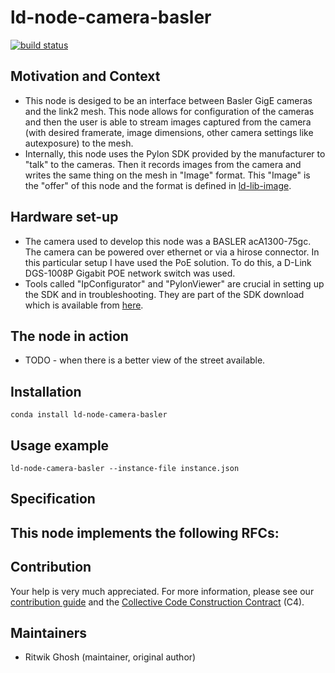 # ld-node-camera-basler

[![build status](https://gitlab.com/link.developers.beta/ld-node-camera-basler/badges/master/build.svg)](https://gitlab.com/link.developers.beta/ld-node-camera-basler/commits/master)

## Motivation and Context

- This node is desiged to be an interface between Basler GigE cameras and the link2 mesh. This node allows for configuration of the cameras and then the user is able to stream images captured from the camera (with desired framerate, image dimensions, other camera settings like autexposure) to the mesh.
- Internally, this node uses the Pylon SDK provided by the manufacturer to "talk" to the cameras. Then it records images from the camera and writes the same thing on the mesh in "Image" format. This "Image" is the "offer" of this node and the format is defined in [ld-lib-image](https://gitlab.com/link.developers/ld-lib-image).

## Hardware set-up
- The camera used to develop this node was a BASLER acA1300-75gc. The camera can be powered over ethernet or via a hirose connector. In this particular setup I have used the PoE solution. To do this, a D-Link DGS-1008P Gigabit POE network switch was used.  
- Tools called "IpConfigurator" and "PylonViewer" are crucial in setting up the SDK and in troubleshooting. They are part of the SDK download which is available from [here](https://www.baslerweb.com/en/sales-support/downloads/software-downloads/).



## The node in action

- TODO - when there is a better view of the street available. 

## Installation

```
conda install ld-node-camera-basler
```

## Usage example

```
ld-node-camera-basler --instance-file instance.json
```

## Specification

This node implements the following RFCs:
- 

## Contribution

Your help is very much appreciated. For more information, please see our [contribution guide](./CONTRIBUTING.md) and the [Collective Code Construction Contract](https://gitlab.com/link.developers/RFC/blob/master/001/README.md) (C4).

## Maintainers

- Ritwik Ghosh (maintainer, original author)
